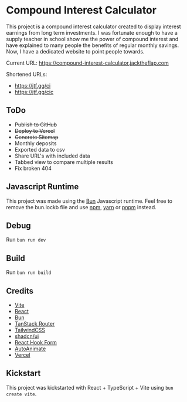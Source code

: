 # Compound Interest Calculator

This project is a compound interest calculator created to display interest earnings from long term investments. I was fortunate enough to have a supply teacher in school show me the power of compound interest and have explained to many people the benefits of regular monthly savings. Now, I have a dedicated website to point people towards.

Current URL: https://compound-interest-calculator.jacktheflap.com

Shortened URLs:

- https://jtf.gg/ci
- https://jtf.gg/cic

## ToDo

- ~~Publish to GitHub~~
- ~~Deploy to Vercel~~
- ~~Generate Sitemap~~
- Monthly deposits
- Exported data to csv
- Share URL's with included data
- Tabbed view to compare multiple results
- Fix broken 404

## Javascript Runtime

This project was made using the [Bun](https://bun.sh) Javascript runtime. Feel free to remove the bun.lockb file and use [npm](https://www.npmjs.com/), [yarn](https://yarnpkg.com/) or [pnpm](https://pnpm.io/) instead.

## Debug

Run `bun run dev`

## Build

Run `bun run build`

## Credits

- [Vite](https://vitejs.dev/)
- [React](https://react.dev/)
- [Bun](https://bun.sh/)
- [TanStack Router](https://tanstack.com/router/latest/)
- [TailwindCSS](https://tailwindcss.com/)
- [shadcn/ui](https://ui.shadcn.com/)
- [React Hook Form](https://react-hook-form.com/)
- [AutoAnimate](https://auto-animate.formkit.com/)
- [Vercel](https://vercel.com/)

## Kickstart

This project was kickstarted with React + TypeScript + Vite using `bun create vite`.
